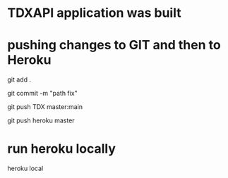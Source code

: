 # TDXAPI application was built 


# pushing changes to GIT and then to Heroku

git add .

git commit -m "path fix"

git push TDX master:main 

git push heroku master

# run heroku locally
heroku local